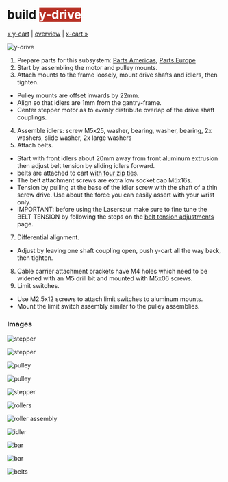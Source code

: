 build <span style="background-color:#b72e22;color:#ffffff">y-drive</span>
============================

[&#xAB; y-cart](build-y-cart.md) | [overview](assembly.md) | [x-cart &#xBB;](build-x-cart.md)

![y-drive](http://farm8.staticflickr.com/7044/6939597227_45a923993c_z.jpg)

1. Prepare parts for this subsystem: [Parts Americas](/lasersaur/bom-subsystems-usd), [Parts Europe](/lasersaur/bom-subsystems-eur)
2. Start by assembling the motor and pulley mounts.
3. Attach mounts to the frame loosely, mount drive shafts and idlers, then tighten.
  - Pulley mounts are offset inwards by 22mm.   
  - Align so that idlers are 1mm from the gantry-frame.
  - Center stepper motor as to evenly distribute overlap of the drive shaft couplings.
4. Assemble idlers: screw M5x25, washer, bearing, washer, bearing, 2x washers, slide washer, 2x large washers
5. Attach belts.
  - Start with front idlers about 20mm away from front aluminum extrusion then adjust belt tension by sliding idlers forward.
  - belts are attached to cart [with four zip ties](http://www.flickr.com/photos/stfnix/7014273923).
  - The belt attachment screws are extra low socket cap M5x16s.
  - Tension by pulling at the base of the idler screw with the shaft of a thin screw drive. Use about the force you can easily assert with your wrist only.
  - IMPORTANT: before using the Lasersaur make sure to fine tune the BELT TENSION by following the steps on the [belt tension adjustments](http://labs.nortd.com/lasersaur/manual/timing_belts) page.
7. Differential alignment.
  - Adjust by leaving one shaft coupling open, push y-cart all the way back, then tighten.
8. Cable carrier attachment brackets have M4 holes which need to be widened with an M5 drill bit and mounted with M5x06 screws.
9. Limit switches.
  - Use M2.5x12 screws to attach limit switches to aluminum mounts.
  - Mount the limit switch assembly similar to the pulley assemblies.


### Images

![stepper](http://farm9.staticflickr.com/8364/8414188276_da3cdebb96_z.jpg)

![stepper](http://farm9.staticflickr.com/8370/8414188518_dc7c4b0895_z.jpg)

![pulley](http://farm9.staticflickr.com/8090/8414187450_ef48c676c7_z.jpg)

![pulley](http://farm9.staticflickr.com/8218/8414187178_a0b5bd483b_z.jpg)

![stepper](http://farm9.staticflickr.com/8053/8413089903_23aba82cfd_z.jpg)

![rollers](http://farm9.staticflickr.com/8238/8414186062_b8390a8398_z.jpg)

![roller assembly](http://farm9.staticflickr.com/8473/8413089039_9d40012eda_z.jpg)

![idler](http://farm8.staticflickr.com/7037/6868165906_53f899eff1_z.jpg)

![bar](http://farm9.staticflickr.com/8463/8413087857_c56de218e8_z.jpg)

![bar](http://farm9.staticflickr.com/8074/8414185536_c9090070b1_z.jpg)

![belts](http://farm9.staticflickr.com/8402/8697986793_6b91759096_z.jpg)
